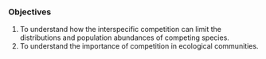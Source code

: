 ### Objectives

1. To understand how the interspecific competition can limit the distributions and population abundances of competing species.
2. To understand the importance of competition in ecological communities.

